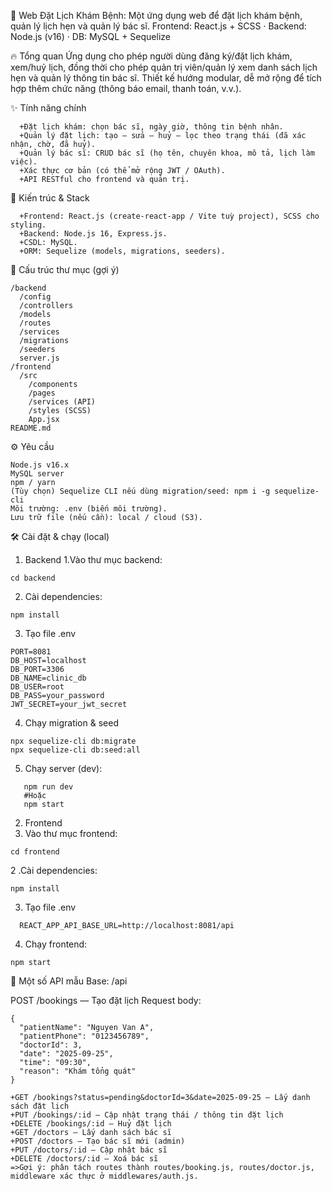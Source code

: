 📅 Web Đặt Lịch Khám Bệnh:
Một ứng dụng web để đặt lịch khám bệnh, quản lý lịch hẹn và quản lý bác sĩ.
Frontend: React.js + SCSS · Backend: Node.js (v16) · DB: MySQL + Sequelize

🔥 Tổng quan
Ứng dụng cho phép người dùng đăng ký/đặt lịch khám, xem/huỷ lịch, đồng thời cho phép quản trị viên/quản lý xem danh sách lịch hẹn và quản lý thông tin bác sĩ. Thiết kế hướng modular, dễ mở rộng để tích hợp thêm chức năng (thông báo email, thanh toán, v.v.).

✨ Tính năng chính
```
  +Đặt lịch khám: chọn bác sĩ, ngày giờ, thông tin bệnh nhân.
  +Quản lý đặt lịch: tạo — sửa — huỷ — lọc theo trạng thái (đã xác nhận, chờ, đã huỷ).
  +Quản lý bác sĩ: CRUD bác sĩ (họ tên, chuyên khoa, mô tả, lịch làm việc).
  +Xác thực cơ bản (có thể mở rộng JWT / OAuth).
  +API RESTful cho frontend và quản trị.
```

🧩 Kiến trúc & Stack
```
  +Frontend: React.js (create-react-app / Vite tuỳ project), SCSS cho styling.
  +Backend: Node.js 16, Express.js.
  +CSDL: MySQL.
  +ORM: Sequelize (models, migrations, seeders).
```
📁 Cấu trúc thư mục (gợi ý)
```
/backend
  /config
  /controllers
  /models
  /routes
  /services
  /migrations
  /seeders
  server.js
/frontend
  /src
    /components
    /pages
    /services (API)
    /styles (SCSS)
    App.jsx
README.md
```
⚙️ Yêu cầu
```
Node.js v16.x
MySQL server
npm / yarn
(Tùy chọn) Sequelize CLI nếu dùng migration/seed: npm i -g sequelize-cli
Môi trường: .env (biến môi trường).
Lưu trữ file (nếu cần): local / cloud (S3).
```

🛠️ Cài đặt & chạy (local)

1. Backend
  1.Vào thư mục backend:
```
cd backend
```
  2. Cài dependencies:
```
npm install
```
  3. Tạo file .env
```
PORT=8081
DB_HOST=localhost
DB_PORT=3306
DB_NAME=clinic_db
DB_USER=root
DB_PASS=your_password
JWT_SECRET=your_jwt_secret
```
  4. Chạy migration & seed
  ```
npx sequelize-cli db:migrate
npx sequelize-cli db:seed:all
  ```
  5. Chạy server (dev):
```
   npm run dev
   #Hoặc
   npm start
```
2. Frontend
  1. Vào thư mục frontend:
```
cd frontend
```
  2 .Cài dependencies:
```
npm install
```
  3. Tạo file .env
```
  REACT_APP_API_BASE_URL=http://localhost:8081/api
```
 4. Chạy frontend:
```
npm start
```

📌 Một số API mẫu
Base: /api

POST /bookings — Tạo đặt lịch
Request body:
```
{
  "patientName": "Nguyen Van A",
  "patientPhone": "0123456789",
  "doctorId": 3,
  "date": "2025-09-25",
  "time": "09:30",
  "reason": "Khám tổng quát"
}
```
```
+GET /bookings?status=pending&doctorId=3&date=2025-09-25 — Lấy danh sách đặt lịch
+PUT /bookings/:id — Cập nhật trạng thái / thông tin đặt lịch
+DELETE /bookings/:id — Huỷ đặt lịch
+GET /doctors — Lấy danh sách bác sĩ
+POST /doctors — Tạo bác sĩ mới (admin)
+PUT /doctors/:id — Cập nhật bác sĩ
+DELETE /doctors/:id — Xoá bác sĩ
=>Gợi ý: phân tách routes thành routes/booking.js, routes/doctor.js, middleware xác thực ở middlewares/auth.js.
```


